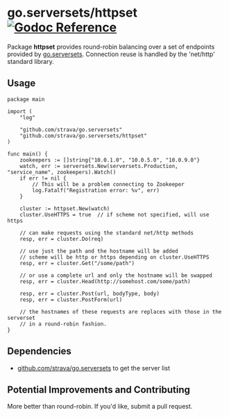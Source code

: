 go.serversets/httpset [![Godoc Reference](https://godoc.org/github.com/strava/go.serversets?status.png)](https://godoc.org/github.com/strava/go.serversets/httpset)
=====================

Package **httpset** provides round-robin balancing over a set of endpoints 
provided by [go.serversets](/..). Connection reuse is handled by the 'net/http'
standard library.

Usage
-----

	package main

	import (
		"log"

		"github.com/strava/go.serversets"
		"github.com/strava/go.serversets/httpset"
	)

	func main() {
		zookeepers := []string{"10.0.1.0", "10.0.5.0", "10.0.9.0"}
		watch, err := serversets.New(serversets.Production, "service_name", zookeepers).Watch()
		if err != nil {
			// This will be a problem connecting to Zookeeper
			log.Fatalf("Registration error: %v", err)
		}

		cluster := httpset.New(watch)
		cluster.UseHTTPS = true  // if scheme not specified, will use https

		// can make requests using the standard net/http methods
		resp, err = cluster.Do(req)

		// use just the path and the hostname will be added
		// scheme will be http or https depending on cluster.UseHTTPS
		resp, err = cluster.Get("/some/path")

		// or use a complete url and only the hostname will be swapped
		resp, err = cluster.Head(http://somehost.com/some/path)

		resp, err = cluster.Post(url, bodyType, body)
		resp, err = cluster.PostForm(url)

	    // the hostnames of these requests are replaces with those in the serverset
	    // in a round-robin fashion.
	}

Dependencies
------------
* [github.com/strava/go.serversets](github.com/strava/go.serversets) to get the server list

Potential Improvements and Contributing
---------------------------------------
More better than round-robin. If you'd like, submit a pull request.
